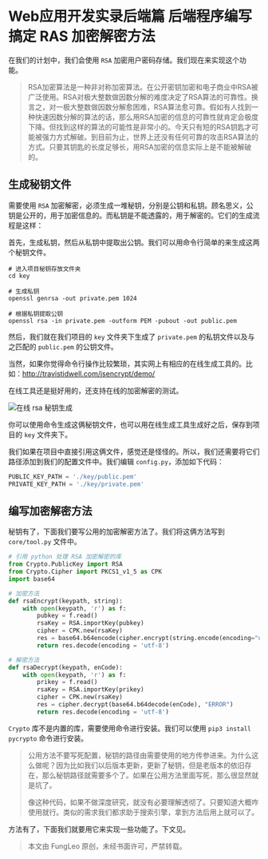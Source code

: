 # Web应用开发实录后端篇 后端程序编写 搞定 RAS 加密解密方法

在我们的计划中，我们会使用 `RSA` 加密用户密码存储。我们现在来实现这个功能。

> RSA加密算法是一种非对称加密算法。在公开密钥加密和电子商业中RSA被广泛使用。RSA对极大整数做因数分解的难度决定了RSA算法的可靠性。换言之，对一极大整数做因数分解愈困难，RSA算法愈可靠。假如有人找到一种快速因数分解的算法的话，那么用RSA加密的信息的可靠性就肯定会极度下降。但找到这样的算法的可能性是非常小的。今天只有短的RSA钥匙才可能被强力方式解破。到目前为止，世界上还没有任何可靠的攻击RSA算法的方式。只要其钥匙的长度足够长，用RSA加密的信息实际上是不能被解破的。

## 生成秘钥文件

需要使用 `RSA` 加密解密，必须生成一堆秘钥，分别是公钥和私钥。顾名思义，公钥是公开的，用于加密信息的。而私钥是不能透露的，用于解密的。它们的生成流程是这样：

首先，生成私钥，然后从私钥中提取出公钥。我们可以用命令行简单的来生成这两个秘钥文件。

```#
# 进入项目秘钥存放文件夹
cd key

# 生成私钥
openssl genrsa -out private.pem 1024

# 根据私钥提取公钥
openssl rsa -in private.pem -outform PEM -pubout -out public.pem
```

然后，我们就在我们项目的 `key` 文件夹下生成了 `private.pem` 的私钥文件以及与之匹配的 `public.pem` 的公钥文件。

当然，如果你觉得命令行操作比较繁琐，其实网上有相应的在线生成工具的。比如：http://travistidwell.com/jsencrypt/demo/ 

在线工具还是挺好用的，还支持在线的加密解密的测试。

![在线 rsa 秘钥生成](https://raw.githubusercontent.com/fengcms/articles/master/image/8f/0f1a44cdcb66b7419b8551a23eccd3.jpg)

你可以使用命令生成这俩秘钥文件，也可以用在线生成工具生成好之后，保存到项目的 `key` 文件夹下。

我们如果在项目中直接引用这俩文件，感觉还是怪怪的。所以，我们还需要将它们路径添加到我们的配置文件中。我们编辑 `config.py`，添加如下代码：

```python
PUBLIC_KEY_PATH = './key/public.pem'
PRIVATE_KEY_PATH = './key/private.pem'
```

## 编写加密解密方法

秘钥有了，下面我们要写公用的加密解密方法了。我们将这俩方法写到 `core/tool.py` 文件中。

```python
# 引用 python 处理 RSA 加密解密的库
from Crypto.PublicKey import RSA
from Crypto.Cipher import PKCS1_v1_5 as CPK
import base64

# 加密方法
def rsaEncrypt(keypath, string):
    with open(keypath, 'r') as f:
        pubkey = f.read()
        rsaKey = RSA.importKey(pubkey)
        cipher = CPK.new(rsaKey)
        res = base64.b64encode(cipher.encrypt(string.encode(encoding="utf-8")))
        return res.decode(encoding = 'utf-8')

# 解密方法
def rsaDecrypt(keypath, enCode):
    with open(keypath, 'r') as f:
        prikey = f.read()
        rsaKey = RSA.importKey(prikey)
        cipher = CPK.new(rsaKey)
        res = cipher.decrypt(base64.b64decode(enCode), "ERROR")
        return res.decode(encoding = 'utf-8')
```

`Crypto` 库不是内置的库，需要使用命令进行安装。我们可以使用 `pip3 install pycrypto` 命令进行安装。

> 公用方法不要写死配置，秘钥的路径由需要使用的地方传参进来。为什么这么做呢？因为比如我们以后版本更新，更新了秘钥，但是老版本的依旧存在，那么秘钥路径就需要多个了。如果在公用方法里面写死，那么很显然就是坑了。
>
> 像这种代码，如果不做深度研究，就没有必要理解透彻了。只要知道大概咋使用就行。类似的需求我们都求助于搜索引擎，拿到方法后用上就可以了。 

方法有了，下面我们就要用它来实现一些功能了。下文见。

> 本文由 FungLeo 原创，未经书面许可，严禁转载。

